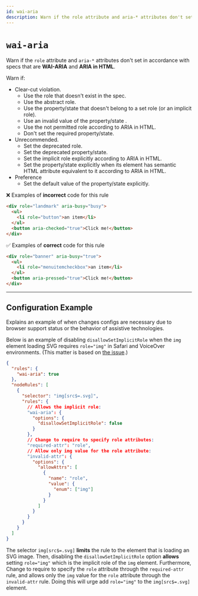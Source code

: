 ```yaml
---
id: wai-aria
description: Warn if the role attribute and aria-* attributes don't set in accordance with specs that are WAI-ARIA and ARIA in HTML.
---
```


# `wai-aria`

Warn if the `role` attribute and `aria-*` attributes don't set in accordance with specs that are **WAI-ARIA** and **ARIA in HTML**.

Warn if:

- Clear-cut violation.
  - Use the role that doesn't exist in the spec.
  - Use the abstract role.
  - Use the property/state that doesn't belong to a set role (or an implicit role).
  - Use an invalid value of the property/state .
  - Use the not permitted role according to ARIA in HTML.
  - Don't set the required property/state.
- Unrecommended.
  - Set the deprecated role.
  - Set the deprecated property/state.
  - Set the implicit role explicitly according to ARIA in HTML.
  - Set the property/state explicitly when its element has semantic HTML attribute equivalent to it according to ARIA in HTML.
- Preference
  - Set the default value of the property/state explicitly.

❌ Examples of **incorrect** code for this rule

```html
<div role="landmark" aria-busy="busy">
  <ul>
    <li role="button">an item</li>
  </ul>
  <button aria-checked="true">Click me!</button>
</div>
```

✅ Examples of **correct** code for this rule

```html
<div role="banner" aria-busy="true">
  <ul>
    <li role="menuitemcheckbox">an item</li>
  </ul>
  <button aria-pressed="true">Click me!</button>
</div>
```

---

## Configuration Example

Explains an example of when changes configs are necessary due to browser support status or the behavior of assistive technologies.

Below is an example of disabling `disallowSetImplicitRole` when the `img` element loading SVG requires `role="img"` in Safari and VoiceOver environments.
(This matter is based on [the issue](https://bugs.webkit.org/show_bug.cgi?id=145263).)

```json class=config
{
  "rules": {
    "wai-aria": true
  },
  "nodeRules": [
    {
      "selector": "img[src$=.svg]",
      "rules": {
        // Allows the implicit role:
        "wai-aria": {
          "options": {
            "disallowSetImplicitRole": false
          }
        },
        // Change to require to specify role attributes:
        "required-attr": "role",
        // Allow only img value for the role attribute:
        "invalid-attr": {
          "options": {
            "allowAttrs": [
              {
                "name": "role",
                "value": {
                  "enum": ["img"]
                }
              }
            ]
          }
        }
      }
    }
  ]
}
```

The selector `img[src$=.svg]` **limits** the rule to the element that is loading an SVG image.
Then, disabling the `disallowSetImplicitRole` option **allows** setting `role="img"` which is the implicit role of the `img` element.
Furthermore, Change to require to specify the `role` attribute through the `required-attr` rule, and allows only the `img` value for the `role` attribute through the `invalid-attr` rule.
Doing this will urge add `role="img"` to the `img[src$=.svg]` element.

